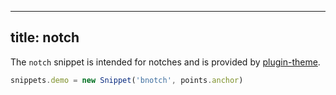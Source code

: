 ***

## title: notch

The `notch` snippet is intended for notches and is
provided by [plugin-theme](/reference/plugins/theme/).

```js
snippets.demo = new Snippet('bnotch', points.anchor)
```

<Example part="snippets_notch" caption="An example of the notch snippet" />
